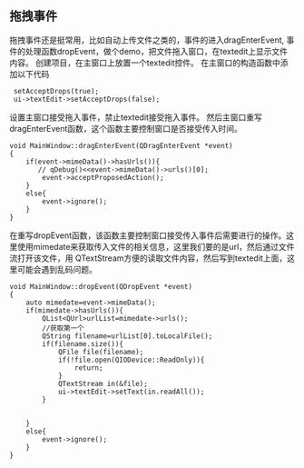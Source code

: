 ﻿## 拖拽事件
拖拽事件还是挺常用，比如自动上传文件之类的，事件的进入dragEnterEvent, 事件的处理函数dropEvent，做个demo，把文件拖入窗口，在textedit上显示文件内容。
创建项目，在主窗口上放置一个textedit控件。
在主窗口的构造函数中添加以下代码
```
 setAcceptDrops(true);
 ui->textEdit->setAcceptDrops(false);
```
设置主窗口接受拖入事件，禁止textedit接受拖入事件。
然后主窗口重写dragEnterEvent函数，这个函数主要控制窗口是否接受传入时间。
```
void MainWindow::dragEnterEvent(QDragEnterEvent *event)
{
    if(event->mimeData()->hasUrls()){
       // qDebug()<<event->mimeData()->urls()[0];
        event->acceptProposedAction();
    }
    else{
        event->ignore();
    }
}
```
在重写dropEvent函数，该函数主要控制窗口接受传入事件后需要进行的操作。这里使用mimedate来获取传入文件的相关信息，这里我们要的是url，然后通过文件流打开该文件，用 QTextStream方便的读取文件内容，然后写到textedit上面，这里可能会遇到乱码问题。
```
void MainWindow::dropEvent(QDropEvent *event)
{
    auto mimedate=event->mimeData();
    if(mimedate->hasUrls()){
        QList<QUrl>urlList=mimedate->urls();
        //获取第一个
        QString filename=urlList[0].toLocalFile();
        if(filename.size()){
            QFile file(filename);
            if(!file.open(QIODevice::ReadOnly)){
                return;
            }
            QTextStream in(&file);
            ui->textEdit->setText(in.readAll());
        }


    }
    else{
        event->ignore();
    }
}
```
